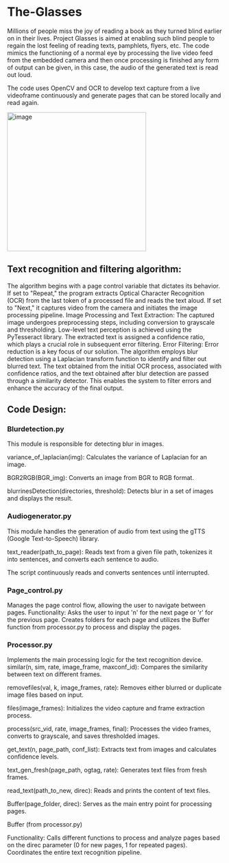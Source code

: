 # The-Glasses 
Millions of people miss the joy of reading a book as they turned blind earlier on in their lives. Project Glasses is aimed at enabling such blind people to regain the lost feeling of reading texts, pamphlets, flyers, etc.
The code mimics the functioning of a normal eye by processing the live video feed from the embedded camera and then once processing is finished any form of output can be given, in this case, the audio of the generated text is read out loud.

The code uses OpenCV and OCR to develop text capture from a live videoframe continuously and generate pages that can be stored locally and read again.



<img width="324" alt="image" src="https://github.com/Sooryan98/The-EYE/assets/67855335/55a9e028-367a-4963-8f7b-fcb951513bc3">

## Text recognition and filtering algorithm: 
The algorithm begins with a page control variable that dictates its behavior. If set to "Repeat," the program extracts Optical Character Recognition (OCR) from the last token of a processed file and reads the text aloud. If set to "Next," it captures video from the camera and initiates the image processing pipeline.
Image Processing and Text Extraction:
The captured image undergoes preprocessing steps, including conversion to grayscale and thresholding. Low-level text perception is achieved using the PyTesseract library. The extracted text is assigned a confidence ratio, which plays a crucial role in subsequent error filtering.
Error Filtering:
Error reduction is a key focus of our solution. The algorithm employs blur detection using a Laplacian transform function to identify and filter out blurred text. The text obtained from the initial OCR process, associated with confidence ratios, and the text obtained after blur detection are passed through a similarity detector. This enables the system to filter errors and enhance the accuracy of the final output.


## Code Design:
### Blurdetection.py
This module is responsible for detecting blur in images.

variance_of_laplacian(img): Calculates the variance of Laplacian for an image.

BGR2RGB(BGR_img): Converts an image from BGR to RGB format.

blurrinesDetection(directories, threshold): Detects blur in a set of images and displays the result.

### Audiogenerator.py
This module handles the generation of audio from text using the gTTS (Google Text-to-Speech) library.

text_reader(path_to_page): Reads text from a given file path, tokenizes it into sentences, and converts each sentence to audio.

The script continuously reads and converts sentences until interrupted.

### Page_control.py
Manages the page control flow, allowing the user to navigate between pages.
Functionality: Asks the user to input 'n' for the next page or 'r' for the previous page.
Creates folders for each page and utilizes the Buffer function from processor.py to process and display the pages.

### Processor.py
Implements the main processing logic for the text recognition device.
similar(n, sim, rate, image_frame, maxconf_id): Compares the similarity between text on different frames.

removefiles(val, k, image_frames, rate): Removes either blurred or duplicate image files based on input.

files(image_frames): Initializes the video capture and frame extraction process.

process(src_vid, rate, image_frames, final): Processes the video frames, converts to grayscale, and saves thresholded images.

get_text(n, page_path, conf_list): Extracts text from images and calculates confidence levels.

text_gen_fresh(page_path, ogtag, rate): Generates text files from fresh frames.

read_text(path_to_new, direc): Reads and prints the content of text files.

Buffer(page_folder, direc): Serves as the main entry point for processing pages.

Buffer (from processor.py)

Functionality: Calls different functions to process and analyze pages based on the direc parameter (0 for new pages, 1 for repeated pages). Coordinates the entire text recognition pipeline.

